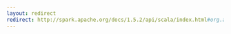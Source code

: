 ```yaml
---
layout: redirect
redirect: http://spark.apache.org/docs/1.5.2/api/scala/index.html#org.apache.spark.ml.feature.PCA
---
```

